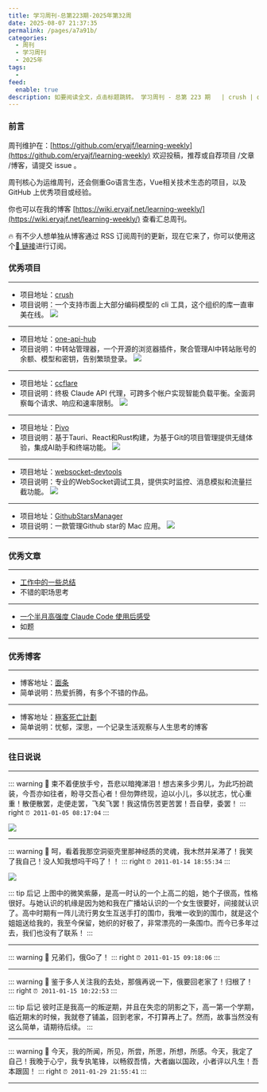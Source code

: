 ```yaml
---
title: 学习周刊-总第223期-2025年第32周
date: 2025-08-07 21:37:35
permalink: /pages/a7a91b/
categories:
  - 周刊
  - 学习周刊
  - 2025年
tags:
  - 
feed:
  enable: true
description: 如要阅读全文，点击标题跳转。 学习周刊 - 总第 223 期   | crush | one-api-hub | ccflare | Pivo | websocket-devtools | GithubStarsManager
---
```



### 前言

周刊维护在：[https://github.com/eryajf/learning-weekly](https://github.com/eryajf/learning-weekly)  欢迎投稿，推荐或自荐项目 /文章 /博客，请提交 issue 。

周刊核心为运维周刊，还会侧重Go语言生态，Vue相关技术生态的项目，以及 GitHub 上优秀项目或经验。

你也可以在我的博客 [https://wiki.eryajf.net/learning-weekly/](https://wiki.eryajf.net/learning-weekly/) 查看汇总周刊。

🔥 有不少人想单独从博客通过 RSS 订阅周刊的更新，现在它来了，你可以使用这个[🔗 链接](https://wiki.eryajf.net/learning-weekly.xml)进行订阅。


### 优秀项目

---
- 项目地址：[crush](https://github.com/charmbracelet/crush)
- 项目说明：一个支持市面上大部分编码模型的 cli 工具，这个组织的库一直审美在线。
  ![](https://t.eryajf.net/imgs/2025/07/1753972842970.webp)
---
- 项目地址：[one-api-hub](https://github.com/fxaxg/one-api-hub)
- 项目说明：中转站管理器，一个开源的浏览器插件，聚合管理AI中转站账号的余额、模型和密钥，告别繁琐登录。
  ![](https://t.eryajf.net/imgs/2025/07/1753972906859.webp)
---
- 项目地址：[ccflare](https://github.com/snipeship/ccflare)
- 项目说明：终极 Claude API 代理，可跨多个帐户实现智能负载平衡。全面洞察每个请求、响应和速率限制。
  ![](https://t.eryajf.net/imgs/2025/07/1753973352323.webp)
---
- 项目地址：[Pivo](https://github.com/12Particles/Pivo/blob/main/README-zh.md)
- 项目说明：基于Tauri、React和Rust构建，为基于Git的项目管理提供无缝体验，集成AI助手和终端功能。
  ![](https://t.eryajf.net/imgs/2025/08/1754007712117.webp)
---
- 项目地址：[websocket-devtools](https://github.com/law-chain-hot/websocket-devtools)
- 项目说明：专业的WebSocket调试工具，提供实时监控、消息模拟和流量拦截功能。
  ![](https://t.eryajf.net/imgs/2025/08/1754007864975.webp)
---
- 项目地址：[GithubStarsManager](https://github.com/AmintaCCCP/GithubStarsManager)
- 项目说明：一款管理Github star的 Mac 应用。
  ![](https://t.eryajf.net/imgs/2025/08/1754008808551.webp)
---

### 优秀文章

---
- [工作中的一些总结](https://flandre-scarlet.moe/blog/2338/)
- 不错的职场思考
---
- [一个半月高强度 Claude Code 使用后感受](https://onevcat.com/2025/08/claude-code/)
- 如题
---

### 优秀博客

---
- 博客地址：[面条](https://miantiao.me/)
- 简单说明：热爱折腾，有多个不错的作品。
---
- 博客地址：[極客死亡計劃](https://www.geedea.pro/)
- 简单说明：忧郁，深思，一个记录生活观察与人生思考的博客
---


### 往日说说

---

::: warning 📜
束不着便放手兮，吾悲以暗掩涕泪！想古来多少男儿，为此巧扮疏装，今吾亦如往者，盼寻交吾心者！但勿弊终现，迫以小儿，多以扰志，忧心重重！散便散罢，走便走罢，飞矣飞罢！我这情伤苦更苦罢！吾自孽，委罢！
::: right
`⏰ 2011-01-05 08:17:04`
:::

![](https://t.eryajf.net/imgs/2025/08/1754574210713.webp)

---

::: warning 📜
呵，看着我那空洞驱壳里那神经质的灵魂，我木然并呆滞了！我笑了我自己！没人知我想吗干吗了！！
::: right
`⏰ 2011-01-14 18:55:34`
:::

![](https://t.eryajf.net/imgs/2025/08/1754574654130.webp)

::: tip 后记
上图中的微笑紫藤，是高一时认的一个上高二的姐，她个子很高，性格很好。与她认识的机缘是因为她和我在广播站认识的一个女生很要好，间接就认识了。高中时期有一阵儿流行男女生互送手打的围巾，我唯一收到的围巾，就是这个姐姐送给我的，我至今保留，她织的好极了，非常漂亮的一条围巾。而今已多年过去，我们也没有了联系！
:::

---

::: warning 📜
兄弟们，俄Go了！
::: right
`⏰ 2011-01-15 09:18:06`
:::

---

::: warning 📜
鉴于多人关注我的去处，那俄再说一下，俄要回老家了！归根了！
::: right
`⏰ 2011-01-15 10:22:53`
:::

::: tip 后记
彼时正是我高一的叛逆期，并且在失恋的阴影之下，高一第一个学期，临近期末的时候，我就卷了铺盖，回到老家，不打算再上了。然而，故事当然没有这么简单，请期待后续。
:::

---

::: warning 📜
今天，我的所闻，所见，所尝，所思，所想，所感。今天，我定了自己！我晚于心宁，我专执笔锋，以畅叙吾情，大者幽以国政，小者评以凡生！吾本跟固！
::: right
`⏰ 2011-01-29 21:55:41`
:::

---